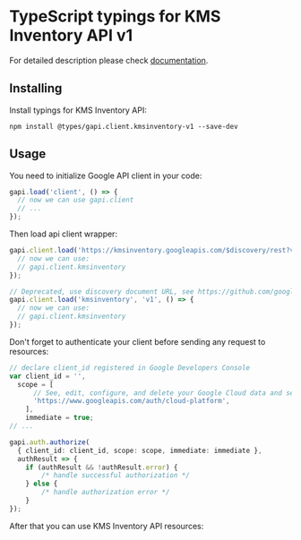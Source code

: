 # TypeScript typings for KMS Inventory API v1


For detailed description please check [documentation](https://cloud.google.com/kms/).

## Installing

Install typings for KMS Inventory API:

```
npm install @types/gapi.client.kmsinventory-v1 --save-dev
```

## Usage

You need to initialize Google API client in your code:

```typescript
gapi.load('client', () => {
  // now we can use gapi.client
  // ...
});
```

Then load api client wrapper:

```typescript
gapi.client.load('https://kmsinventory.googleapis.com/$discovery/rest?version=v1', () => {
  // now we can use:
  // gapi.client.kmsinventory
});
```

```typescript
// Deprecated, use discovery document URL, see https://github.com/google/google-api-javascript-client/blob/master/docs/reference.md#----gapiclientloadname----version----callback--
gapi.client.load('kmsinventory', 'v1', () => {
  // now we can use:
  // gapi.client.kmsinventory
});
```

Don't forget to authenticate your client before sending any request to resources:

```typescript
// declare client_id registered in Google Developers Console
var client_id = '',
  scope = [
      // See, edit, configure, and delete your Google Cloud data and see the email address for your Google Account.
      'https://www.googleapis.com/auth/cloud-platform',
    ],
    immediate = true;
// ...

gapi.auth.authorize(
  { client_id: client_id, scope: scope, immediate: immediate },
  authResult => {
    if (authResult && !authResult.error) {
        /* handle successful authorization */
    } else {
        /* handle authorization error */
    }
});
```

After that you can use KMS Inventory API resources: <!-- TODO: make this work for multiple namespaces -->

```typescript
```

